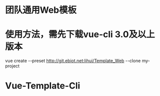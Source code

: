 # 团队通用Web模板

# 使用方法，需先下载vue-cli 3.0及以上版本
 vue create --preset http://git.ebiot.net:lihui/Template_Web --clone my-project
# Vue-Template-Cli
